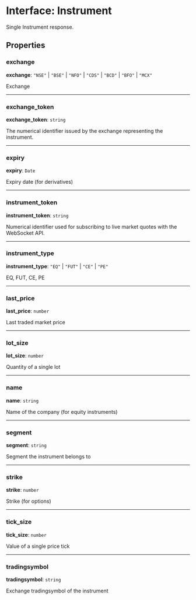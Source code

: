 # Interface: Instrument

Single Instrument response.

## Properties

### exchange

 **exchange**: ``"NSE"`` \| ``"BSE"`` \| ``"NFO"`` \| ``"CDS"`` \| ``"BCD"`` \| ``"BFO"`` \| ``"MCX"``

Exchange

___

### exchange\_token

 **exchange\_token**: `string`

The numerical identifier issued by the exchange representing the instrument.

___

### expiry

 **expiry**: `Date`

Expiry date (for derivatives)

___

### instrument\_token

 **instrument\_token**: `string`

Numerical identifier used for subscribing to live market quotes with the WebSocket API.

___

### instrument\_type

 **instrument\_type**: ``"EQ"`` \| ``"FUT"`` \| ``"CE"`` \| ``"PE"``

EQ, FUT, CE, PE

___

### last\_price

 **last\_price**: `number`

Last traded market price

___

### lot\_size

 **lot\_size**: `number`

Quantity of a single lot

___

### name

 **name**: `string`

Name of the company (for equity instruments)

___

### segment

 **segment**: `string`

Segment the instrument belongs to

___

### strike

 **strike**: `number`

Strike (for options)

___

### tick\_size

 **tick\_size**: `number`

Value of a single price tick

___

### tradingsymbol

 **tradingsymbol**: `string`

Exchange tradingsymbol of the instrument
